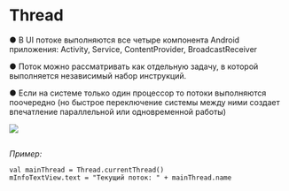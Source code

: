 # Thread

● В UI потоке выполняются все четыре компонента Android приложения: Activity, Service, ContentProvider,
BroadcastReceiver

● Поток можно рассматривать как отдельную задачу, в которой выполняется независимый набор инструкций.

● Если на системе только один процессор то потоки выполняются поочередно (но быстрое переключение
системы между ними создает впечатление параллельной или одновременной работы)

![](https://ucarecdn.com/4d041f98-8cb5-4e1b-a398-ed6a6a64b033/)

![](data:image/gif;base64,R0lGODlhAQABAPABAP///wAAACH5BAEKAAAALAAAAAABAAEAAAICRAEAOw== "Click and drag to move")

*Пример:*

```
val mainThread = Thread.currentThread()
mInfoTextView.text = "Текущий поток: " + mainThread.name
```

![](data:image/gif;base64,R0lGODlhAQABAPABAP///wAAACH5BAEKAAAALAAAAAABAAEAAAICRAEAOw==)![](data:image/gif;base64,R0lGODlhAQABAPABAP///wAAACH5BAEKAAAALAAAAAABAAEAAAICRAEAOw== "Click and drag to move")
